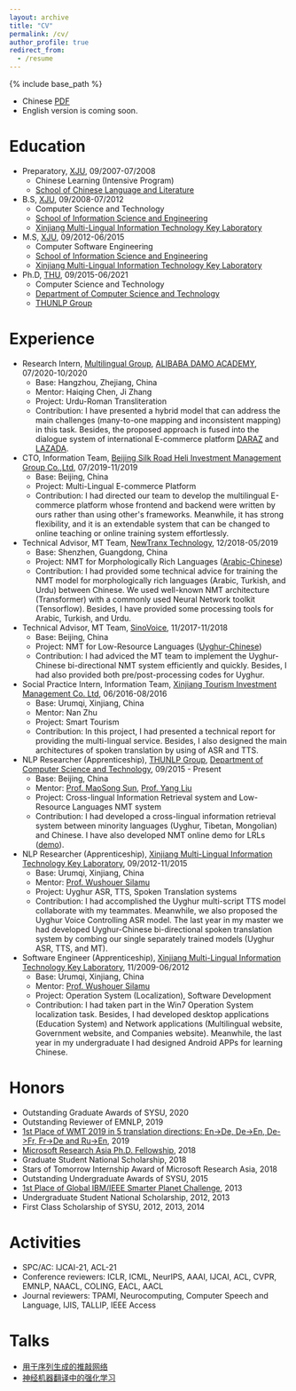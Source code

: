 ```yaml
---
layout: archive
title: "CV"
permalink: /cv/
author_profile: true
redirect_from:
  - /resume
---
```


{% include base_path %}

* Chinese [PDF](https://miradel51.github.io/files/me_cv_ch_new.pdf)
* English version is coming soon.

Education
======
* Preparatory, [XJU](https://www.xju.edu.cn/), 09/2007-07/2008
  *  Chinese Learning (Intensive Program)
  *  [School of Chinese Language and Literature](http://rwxy.xju.edu.cn/)
* B.S, [XJU](https://www.xju.edu.cn/), 09/2008-07/2012
  * Computer Science and Technology 
  * [School of Information Science and Engineering](http://it.xju.edu.cn/)
  * [Xinjiang Multi-Lingual Information Technology Key Laboratory](http://202.201.242.181:8000/translator/index.html)
* M.S, [XJU](https://www.xju.edu.cn/), 09/2012-06/2015
  * Computer Software Engineering 
  * [School of Information Science and Engineering](http://it.xju.edu.cn/)
  * [Xinjiang Multi-Lingual Information Technology Key Laboratory](http://202.201.242.181:8000/translator/index.html)
* Ph.D, [THU](https://www.tsinghua.edu.cn/en/), 09/2015-06/2021
  * Computer Science and Technology
  * [Department of Computer Science and Technology](http://www.cs.tsinghua.edu.cn/csen/)
  * [THUNLP Group](https://nlp.csai.tsinghua.edu.cn/)


Experience
======
* Research Intern, [Multilingual Group](https://damo.alibaba.com/labs/language-technology), [ALIBABA DAMO ACADEMY](https://damo.alibaba.com/), 07/2020-10/2020
  * Base: Hangzhou, Zhejiang, China
  * Mentor: Haiqing Chen, Ji Zhang
  * Project: Urdu-Roman Transliteration
  * Contribution: I have presented a hybrid model that can address the main challenges (many-to-one mapping and inconsistent mapping) in this task.
Besides, the proposed approach is fused into the dialogue system of international E-commerce platform [DARAZ](https://www.daraz.pk/) and [LAZADA](https://www.lazada.com/en/).  
* CTO, Information Team, [Beijing Silk Road Heli Investment Management Group Co.,Ltd](https://www.helibazar.com/index.html), 07/2019-11/2019
  * Base: Beijing, China
  * Project: Multi-Lingual E-commerce Platform
  * Contribution: I had directed our team to develop the multilingual E-commerce platform whose frontend and backend were written by ours rather than using other's frameworks. 
Meanwhile, it has strong flexibility, and it is an extendable system that can be changed to online teaching or online training system effortlessly.
* Technical Advisor, MT Team, [NewTranx Technology](http://www.newtranx.com/), 12/2018-05/2019
  * Base: Shenzhen, Guangdong, China
  * Project: NMT for Morphologically Rich Languages ([Arabic-Chinese](https://fanyi.newtranx.com/?lng=cn#/onTrans))
  * Contribution: I had provided some technical advice for training the NMT model for morphologically rich languages (Arabic, Turkish, and Urdu) between Chinese. We used well-known NMT architecture (Transformer) with a commonly used Neural Network toolkit (Tensorflow). Besides, I have provided some processing tools for Arabic, Turkish, and Urdu.
* Technical Advisor, MT Team, [SinoVoice](https://www.sinovoice.com/), 11/2017-11/2018
  * Base: Beijing, China
  * Project: NMT for Low-Resource Languages ([Uyghur-Chinese](https://translate.aicloud.com/))
  * Contribution: I had adviced the MT team to implement the Uyghur-Chinese bi-directional NMT system efficiently and quickly. Besides, I had also provided both pre/post-processing codes for Uyghur.
* Social Practice Intern, Information Team, [Xinjiang Tourism Investment Management Co. Ltd](http://www.xinhuanet.com/travel/2019-09/06/c_1124969030.htm), 06/2016-08/2016
  * Base: Urumqi, Xinjiang, China
  * Mentor: Nan Zhu
  * Project: Smart Tourism
  * Contribution: In this project, I had presented a technical report for providing the multi-lingual service. Besides, I also designed the main architectures of spoken translation by using of ASR and TTS.
* NLP Researcher (Apprenticeship), [THUNLP Group](https://nlp.csai.tsinghua.edu.cn/), [Department of Computer Science and Technology](http://www.cs.tsinghua.edu.cn/csen/), 09/2015 - Present
  * Base: Beijing, China
  * Mentor: [Prof. MaoSong Sun](https://nlp.csai.tsinghua.edu.cn/staff/sms/), [Prof. Yang Liu](https://nlp.csai.tsinghua.edu.cn/~ly/)
  * Project: Cross-lingual Information Retrieval system and Low-Resource Languages NMT system
  * Contribution: I had developed a cross-lingual information retrieval system between minority languages (Uyghur, Tibetan, Mongolian) and Chinese. I have also developed NMT online demo for LRLs ([demo](http://101.6.5.207:5152/)). 
* NLP Researcher (Apprenticeship), [Xinjiang Multi-Lingual Information Technology Key Laboratory](http://202.201.242.181:8000/translator/index.html), 09/2012-11/2015
  * Base: Urumqi, Xinjiang, China
  * Mentor: [Prof. Wushouer Silamu](https://ysg.ckcest.cn/html/details/3943/index.html)
  * Project: Uyghur ASR, TTS, Spoken Translation systems
  * Contribution: I had accomplished the Uyghur multi-script TTS model collaborate with my teammates. Meanwhile, we also proposed the Uyghur Voice Controlling ASR model. The last year in my master we had developed Uyghur-Chinese bi-directional spoken translation system by combing our single separately trained models (Uyghur ASR, TTS, and MT).
* Software Engineer (Apprenticeship), [Xinjiang Multi-Lingual Information Technology Key Laboratory](http://202.201.242.181:8000/translator/index.html), 11/2009-06/2012
  * Base: Urumqi, Xinjiang, China
  * Mentor: [Prof. Wushouer Silamu](https://ysg.ckcest.cn/html/details/3943/index.html)
  * Project: Operation System (Localization), Software Development
  * Contribution: I had taken part in the Win7 Operation System localization task. Besides, I had developed desktop applications (Education System) and Network applications (Multilingual website, Government website, and Companies website). Meanwhile, the last year in my undergraduate I had designed Android APPs for learning Chinese. 

  

Honors
======
* Outstanding Graduate Awards of SYSU, 2020
* Outstanding Reviewer of EMNLP, 2019
* [1st Place of WMT 2019 in 5 translation directions: En->De, De->En, De->Fr, Fr->De and Ru->En](http://matrix.statmt.org/?metric%5Bid%5D=5&mode=bestn&test_set%5Bid%5D=27), 2019
* [Microsoft Research Asia Ph.D. Fellowship](https://www.microsoft.com/en-us/research/academic-program/fellowships-microsoft-research-asia/#!fellows), 2018
* Graduate Student National Scholarship, 2018
* Stars of Tomorrow Internship Award of Microsoft Research Asia, 2018
* Outstanding Undergraduate Awards of SYSU, 2015
* [1st Place of Global IBM/IEEE Smarter Planet Challenge](http://www.sysu.edu.cn/2012/en/news/new05/14334.htm), 2013
* Undergraduate Student National Scholarship, 2012, 2013
* First Class Scholarship of SYSU, 2012, 2013, 2014


Activities
======
* SPC/AC: IJCAI-21, ACL-21
* Conference reviewers: ICLR, ICML, NeurIPS, AAAI, IJCAI, ACL, CVPR, EMNLP, NAACL, COLING, EACL, AACL
* Journal reviewers: TPAMI, Neurocomputing, Computer Speech and Language, IJIS, TALLIP, IEEE Access

Talks
======
* [用于序列生成的推敲网络](https://www.msra.cn/zh-cn/news/features/nips17-online-sharing-lijun-wu-20171206)
* [神经机器翻译中的强化学习](https://zhuanlan.zhihu.com/p/41960810)

<!-- Publications
======
  <ul>{% for post in site.publications %}
    {% include archive-single-cv.html %}
  {% endfor %}</ul> -->
  

